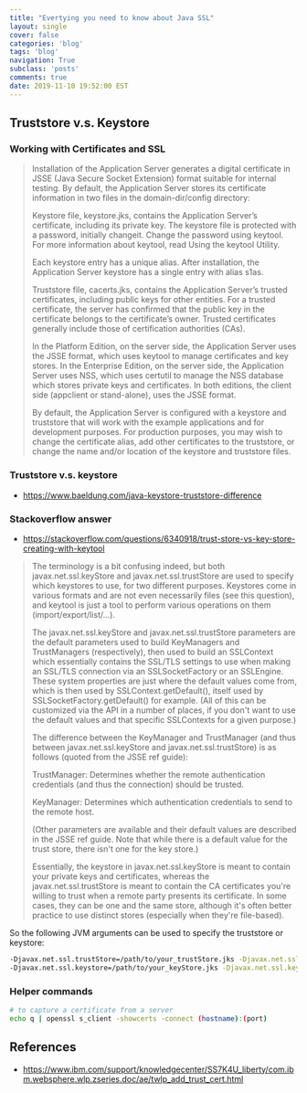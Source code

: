 ```yaml
---
title: "Evertying you need to know about Java SSL"
layout: single
cover: false
categories: 'blog'
tags: 'blog'
navigation: True
subclass: 'posts'
comments: true
date: 2019-11-10 19:52:00 EST
---
```


## Truststore v.s. Keystore

### Working with Certificates and SSL

> Installation of the Application Server generates a digital certificate in JSSE (Java Secure Socket Extension) format suitable for internal testing. By default, the Application Server stores its certificate information in two files in the domain-dir/config directory:
>
> Keystore file, keystore.jks, contains the Application Server’s certificate, including its private key. The keystore file is protected with a password, initially changeit. Change the password using keytool. For more information about keytool, read Using the keytool Utility.
>
> Each keystore entry has a unique alias. After installation, the Application Server keystore has a single entry with alias s1as.
>
> Truststore file, cacerts.jks, contains the Application Server’s trusted certificates, including public keys for other entities. For a trusted certificate, the server has confirmed that the public key in the certificate belongs to the certificate’s owner. Trusted certificates generally include those of certification authorities (CAs).
>
> In the Platform Edition, on the server side, the Application Server uses the JSSE format, which uses keytool to manage certificates and key stores. In the Enterprise Edition, on the server side, the Application Server uses NSS, which uses certutil to manage the NSS database which stores private keys and certificates. In both editions, the client side (appclient or stand-alone), uses the JSSE format.
>
> By default, the Application Server is configured with a keystore and truststore that will work with the example applications and for development purposes. For production purposes, you may wish to change the certificate alias, add other certificates to the truststore, or change the name and/or location of the keystore and truststore files.

### Truststore v.s. keystore

- https://www.baeldung.com/java-keystore-truststore-difference

### Stackoverflow answer

- https://stackoverflow.com/questions/6340918/trust-store-vs-key-store-creating-with-keytool

>  The terminology is a bit confusing indeed, but both javax.net.ssl.keyStore and javax.net.ssl.trustStore are used to specify which keystores to use, for two different purposes. Keystores come in various formats and are not even necessarily files (see this question), and keytool is just a tool to perform various operations on them (import/export/list/...).
>
> The javax.net.ssl.keyStore and javax.net.ssl.trustStore parameters are the default parameters used to build KeyManagers and TrustManagers (respectively), then used to build an SSLContext which essentially contains the SSL/TLS settings to use when making an SSL/TLS connection via an SSLSocketFactory or an SSLEngine. These system properties are just where the default values come from, which is then used by SSLContext.getDefault(), itself used by SSLSocketFactory.getDefault() for example. (All of this can be customized via the API in a number of places, if you don't want to use the default values and that specific SSLContexts for a given purpose.)
>
> The difference between the KeyManager and TrustManager (and thus between javax.net.ssl.keyStore and javax.net.ssl.trustStore) is as follows (quoted from the JSSE ref guide):
>
> TrustManager: Determines whether the remote authentication credentials (and thus the connection) should be trusted.
>
> KeyManager: Determines which authentication credentials to send to the remote host.
>
> (Other parameters are available and their default values are described in the JSSE ref guide. Note that while there is a default value for the trust store, there isn't one for the key store.)
>
> Essentially, the keystore in javax.net.ssl.keyStore is meant to contain your private keys and certificates, whereas the javax.net.ssl.trustStore is meant to contain the CA certificates you're willing to trust when a remote party presents its certificate. In some cases, they can be one and the same store, although it's often better practice to use distinct stores (especially when they're file-based).

So the following JVM arguments can be used to specify the truststore or keystore:

```bash
-Djavax.net.ssl.trustStore=/path/to/your_trustStore.jks -Djavax.net.ssl.trustStorePassword=somepassword
-Djavax.net.ssl.keystore=/path/to/your_keyStore.jks -Djavax.net.ssl.keyStorePassword=somepassword

````

### Helper commands

```bash
# to capture a certificate from a server
echo q | openssl s_client -showcerts -connect (hostname):(port)
```

## References

- https://www.ibm.com/support/knowledgecenter/SS7K4U_liberty/com.ibm.websphere.wlp.zseries.doc/ae/twlp_add_trust_cert.html
